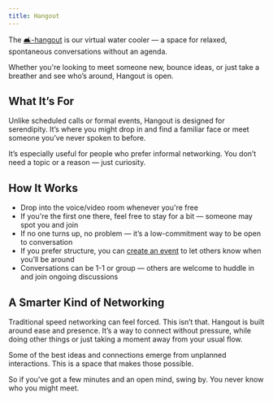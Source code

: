 ```yaml
---
title: Hangout
---
```


The [🛋️-hangout](https://discord.com/channels/1380551491269558402/1380551959232381082) is our virtual water cooler — a space for relaxed, spontaneous conversations without an agenda.

Whether you're looking to meet someone new, bounce ideas, or just take a breather and see who’s around, Hangout is open.

## What It’s For

Unlike scheduled calls or formal events, Hangout is designed for serendipity. It’s where you might drop in and find a familiar face or meet someone you’ve never spoken to before.

It’s especially useful for people who prefer informal networking. You don’t need a topic or a reason — just curiosity.

## How It Works

- Drop into the voice/video room whenever you're free
- If you're the first one there, feel free to stay for a bit — someone may spot you and join
- If no one turns up, no problem — it’s a low-commitment way to be open to conversation
- If you prefer structure, you can [create an event](/channels/events) to let others know when you’ll be around
- Conversations can be 1-1 or group — others are welcome to huddle in and join ongoing discussions

## A Smarter Kind of Networking

Traditional speed networking can feel forced. This isn’t that. Hangout is built around ease and presence. It’s a way to connect without pressure, while doing other things or just taking a moment away from your usual flow.

Some of the best ideas and connections emerge from unplanned interactions. This is a space that makes those possible.

So if you’ve got a few minutes and an open mind, swing by. You never know who you might meet.

